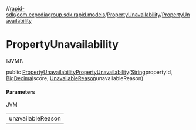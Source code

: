 //[rapid-sdk](../../../index.md)/[com.expediagroup.sdk.rapid.models](../index.md)/[PropertyUnavailability](index.md)/[PropertyUnavailability](-property-unavailability.md)

# PropertyUnavailability

[JVM]\

public [PropertyUnavailability](index.md)[PropertyUnavailability](-property-unavailability.md)([String](https://docs.oracle.com/javase/8/docs/api/java/lang/String.html)propertyId, [BigDecimal](https://docs.oracle.com/javase/8/docs/api/java/math/BigDecimal.html)score, [UnavailableReason](../-unavailable-reason/index.md)unavailableReason)

#### Parameters

JVM

| |
|---|
| unavailableReason |
